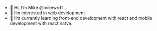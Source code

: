- 👋 Hi, I’m Mike @mikewrd1
- 👀 I’m interested in web development
- 🌱 I’m currently learning front-end development with react and mobile development with react natve.

<!---
mikewrd1/mikewrd1 is a ✨ special ✨ repository because its `README.md` (this file) appears on your GitHub profile.
You can click the Preview link to take a look at your changes.
--->
